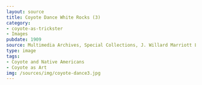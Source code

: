 ```yaml
---
layout: source
title: Coyote Dance White Rocks (3)
category: 
- coyote-as-trickster
- Images
pubdate: 1909
source: Multimedia Archives, Special Collections, J. Willard Marriott Library, University of Utah
type: image
tags: 
- Coyote and Native Americans
- Coyote as Art
img: /sources/img/coyote-dance3.jpg
---
```

